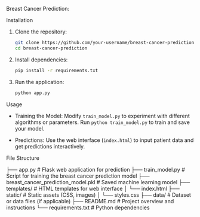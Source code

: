 Breast Cancer Prediction:

Installation

1. Clone the repository:

   ```bash
   git clone https://github.com/your-username/breast-cancer-prediction.git
   cd breast-cancer-prediction
   ```

2. Install dependencies:

   ```bash
   pip install -r requirements.txt
   ```

3. Run the application:

   ```bash
   python app.py
   ```
Usage

- Training the Model: Modify `train_model.py` to experiment with different algorithms or parameters. Run `python train_model.py` to train and save your model.
  
- Predictions: Use the web interface (`index.html`) to input patient data and get predictions interactively.

 File Structure


├── app.py               # Flask web application for prediction
├── train_model.py       # Script for training the breast cancer prediction model
├── breast_cancer_prediction_model.pkl  # Saved machine learning model
├── templates/           # HTML templates for web interface
│   └── index.html
├── static/              # Static assets (CSS, images)
│   └── styles.css
├── data/                # Dataset or data files (if applicable)
├── README.md            # Project overview and instructions
└── requirements.txt     # Python dependencies





